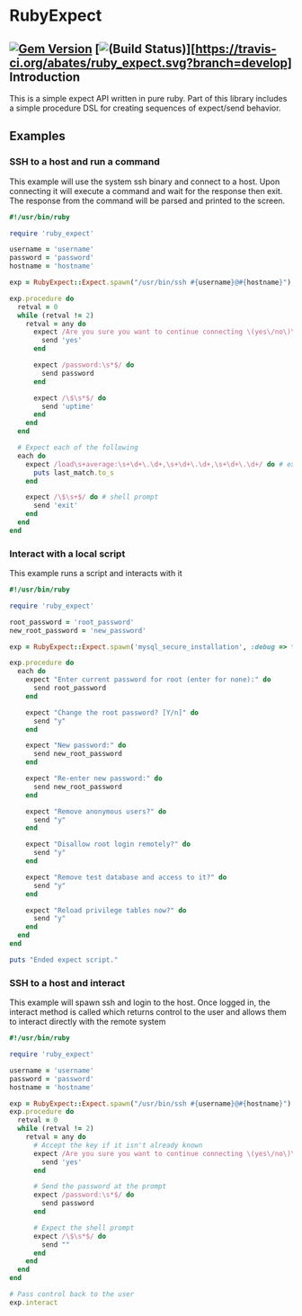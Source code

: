 RubyExpect
==========
[![Gem Version](https://badge.fury.io/rb/ruby_expect.svg)](https://badge.fury.io/rb/ruby_expect)
[![(Build Status)](https://travis-ci.org/abates/ruby_expect.svg?branch=develop)][https://travis-ci.org/abates/ruby_expect.svg?branch=develop]
Introduction
------------

This is a simple expect API written in pure ruby. Part of this library includes a simple procedure DSL
for creating sequences of expect/send behavior. 

Examples
--------

### SSH to a host and run a command
This example will use the system ssh binary and connect to a host.  Upon connecting it will
execute a command and wait for the response then exit.  The response from the command will be
parsed and printed to the screen.

```ruby
#!/usr/bin/ruby

require 'ruby_expect'

username = 'username'
password = 'password'
hostname = 'hostname'

exp = RubyExpect::Expect.spawn("/usr/bin/ssh #{username}@#{hostname}")

exp.procedure do
  retval = 0
  while (retval != 2)
    retval = any do
      expect /Are you sure you want to continue connecting \(yes\/no\)\?/ do
        send 'yes'
      end

      expect /password:\s*$/ do
        send password
      end

      expect /\$\s*$/ do
        send 'uptime'
      end
    end
  end

  # Expect each of the following
  each do
    expect /load\s+average:\s+\d+\.\d+,\s+\d+\.\d+,\s+\d+\.\d+/ do # expect the output of uptime
      puts last_match.to_s
    end

    expect /\$\s+$/ do # shell prompt
      send 'exit'
    end
  end
end
```

### Interact with a local script
This example runs a script and interacts with it
```ruby
#!/usr/bin/ruby

require 'ruby_expect'

root_password = 'root_password'
new_root_password = 'new_password'

exp = RubyExpect::Expect.spawn('mysql_secure_installation', :debug => true)

exp.procedure do
  each do
    expect "Enter current password for root (enter for none):" do
      send root_password
    end

    expect "Change the root password? [Y/n]" do
      send "y"
    end

    expect "New password:" do
      send new_root_password
    end

    expect "Re-enter new password:" do
      send new_root_password
    end

    expect "Remove anonymous users?" do
      send "y"
    end

    expect "Disallow root login remotely?" do
      send "y"
    end

    expect "Remove test database and access to it?" do
      send "y"
    end

    expect "Reload privilege tables now?" do
      send "y"
    end
  end
end

puts "Ended expect script."
```


### SSH to a host and interact
This example will spawn ssh and login to the host.  Once logged in, the interact
method is called which returns control to the user and allows them to interact
directly with the remote system

```ruby
#!/usr/bin/ruby

require 'ruby_expect'

username = 'username'
password = 'password'
hostname = 'hostname'

exp = RubyExpect::Expect.spawn("/usr/bin/ssh #{username}@#{hostname}")
exp.procedure do
  retval = 0
  while (retval != 2)
    retval = any do
      # Accept the key if it isn't already known
      expect /Are you sure you want to continue connecting \(yes\/no\)\?/ do
        send 'yes'
      end

      # Send the password at the prompt
      expect /password:\s*$/ do
        send password
      end

      # Expect the shell prompt
      expect /\$\s*$/ do
        send ""
      end
    end
  end
end

# Pass control back to the user
exp.interact
```
